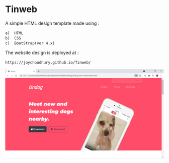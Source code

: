 # Tinweb

A simple HTML design template made using :

    a)  HTML
    b)  CSS
    c)  BootStrap(ver 4.x)

The website design is deployed at :

    https://joychoudhury.github.io/Tinweb/



<img src="/img/1.png">
